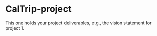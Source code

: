 # CalTrip-project
This one holds your project deliverables, e.g., the vision statement for project 1.
